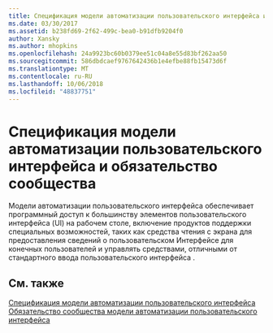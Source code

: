 ```yaml
---
title: Спецификация модели автоматизации пользовательского интерфейса и обязательство сообщества
ms.date: 03/30/2017
ms.assetid: b238fd69-2f62-499c-bea0-b91dfb9204f0
author: Xansky
ms.author: mhopkins
ms.openlocfilehash: 24a9923bc60b0379ee51c04a8e55d83bf262aa50
ms.sourcegitcommit: 586dbdcaef9767642436b1e4efbe88fb15473d6f
ms.translationtype: MT
ms.contentlocale: ru-RU
ms.lasthandoff: 10/06/2018
ms.locfileid: "48837751"
---
```

# <a name="ui-automation-specification-and-community-promise"></a>Спецификация модели автоматизации пользовательского интерфейса и обязательство сообщества
Модели автоматизации пользовательского интерфейса обеспечивает программный доступ к большинству элементов пользовательского интерфейса (UI) на рабочем столе, включение продуктов поддержки специальных возможностей, таких как средства чтения с экрана для предоставления сведений о пользовательском Интерфейсе для конечных пользователей и управлять средствами, отличными от стандартного ввода пользовательского интерфейса .  
  
## <a name="see-also"></a>См. также  
 [Спецификация модели автоматизации пользовательского интерфейса](https://go.microsoft.com/fwlink/?LinkId=108541)  
 [Обязательство сообщества модели автоматизации пользовательского интерфейса](https://go.microsoft.com/fwlink/?LinkId=108542)
